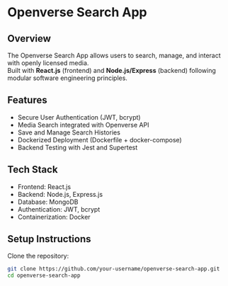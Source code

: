 # Openverse Search App

## Overview
The Openverse Search App allows users to search, manage, and interact with openly licensed media.  
Built with **React.js** (frontend) and **Node.js/Express** (backend) following modular software engineering principles.

## Features
- Secure User Authentication (JWT, bcrypt)
- Media Search integrated with Openverse API
- Save and Manage Search Histories
- Dockerized Deployment (Dockerfile + docker-compose)
- Backend Testing with Jest and Supertest

## Tech Stack
- Frontend: React.js
- Backend: Node.js, Express.js
- Database: MongoDB
- Authentication: JWT, bcrypt
- Containerization: Docker

## Setup Instructions
Clone the repository:
```bash
git clone https://github.com/your-username/openverse-search-app.git
cd openverse-search-app

